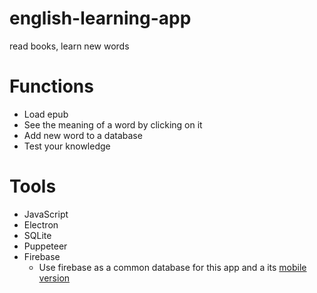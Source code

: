 # english-learning-app
read books, learn new words

# Functions
- Load epub
- See the meaning of a word by clicking on it
- Add new word to a database
- Test your knowledge

# Tools
- JavaScript
- Electron
- SQLite
- Puppeteer
- Firebase
  - Use firebase as a common database for this app and a its [mobile version](https://github.com/pavelmarkov/ela-mobile-app)